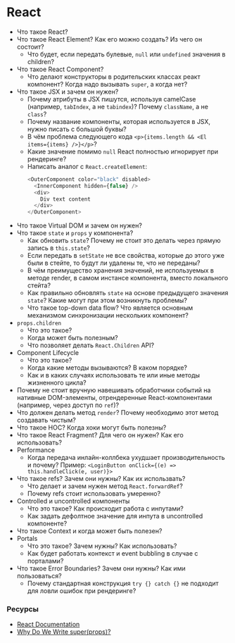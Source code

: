 # React

* Что такое React?
* Что такое React Element? Как его можно создать? Из чего он состоит?
  * Что будет, если передать булевые, `null` или `undefined` значения в children?
* Что такое React Component?
  * Что делают конструкторы в родительских классах реакт компонент? Когда надо вызывать `super`, а когда нет?
* Что такое JSX и зачем он нужен?
  * Почему атрибуты в JSX пишутся, используя camelCase (например, `tabIndex`, а не `tabindex`)? Почему `className`, а не `class`?
  * Почему название компоненты, которая используется в JSX, нужно писать с большой буквы?
  * В чём проблема следующего кода `<p>{items.length && <El items={items} />}</p>`?
  * Какие значение помимо `null` React полностью игнорирует при рендеринге?
  * Написать аналог с `React.createElement`:
    ```javascript
    <OuterComponent color="black" disabled>
      <InnerComponent hidden={false} />
      <div>
        Div text content
      </div>
    </OuterComponent>
    ```
* Что такое Virtual DOM и зачем он нужен?
* Что такое `state` и `props` у компонента?
  * Как обновить `state`? Почему не стоит это делать через прямую запись в `this.state`?
  * Если передать в `setState` не все свойства, которые до этого уже были в стейте, то будут ли удалены те, что не переданы?
  * В чём преимущество хранения значений, не используемых в методе render, в самом инстансе компонента, вместо локального стейта?
  * Как правильно обновлять `state` на основе предыдущего значения `state`? Какие могут при этом возникнуть проблемы?
  * Что такое top-down data flow? Что является основным механизмом синхронизации нескольких компонент?
* `props.children`
  * Что это такое?
  * Когда может быть полезным?
  * Что позволяет делать `React.Children` API?
* Component Lifecycle
  * Что это такое?
  * Когда какие методы вызываются? В каком порядке?
  * Как и в каких случаях использовать те или иные методы жизненного цикла?
* Почему не стоит вручную навешивать обработчики событий на нативные DOM-элементы, отрендеренные React-компонентами (например, через доступ по `ref`)?
* Что должен делать метод `render`? Почему необходимо этот метод создавать чистым?
* Что такое HOC? Когда хоки могут быть полезны?
* Что такое React Fragment? Для чего он нужен? Как его использовать?
* Performance
  * Когда передача инлайн-коллбека ухудшает производительность и почему? Пример: `<LoginButton onClick={(e) => this.handleClick(e, user)}>`
* Что такое refs? Зачем они нужны? Как их использвать?
  * Что делает и зачем нужен метод `React.forwardRef`?
  * Почему refs стоит использовать умеренно?
* Controlled и uncontrolled компоненты
  * Что это такое? Как происходит работа с инпутами?
  * Как задать дефолтное значение для инпута в uncontrolled компоненте?
* Что такое Context и когда может быть полезен?
* Portals
  * Что это такое? Зачем нужны? Как использовать?
  * Как будет работать контекст и event bubbling в случае с порталами?
* Что такое Error Boundaries? Зачем они нужны? Как ими пользоваться?
  * Почему стандартная конструкция `try {} catch {}` не подходит для ловли ошибок при рендеринге?

### Ресурсы
* [React Documentation](https://reactjs.org/docs/getting-started.html)
* [Why Do We Write super(props)?](https://overreacted.io/why-do-we-write-super-props/)
